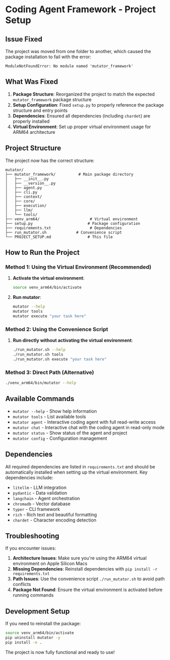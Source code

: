 # Coding Agent Framework - Project Setup

## Issue Fixed

The project was moved from one folder to another, which caused the package installation to fail with the error:
```
ModuleNotFoundError: No module named 'mutator_framework'
```

## What Was Fixed

1. **Package Structure**: Reorganized the project to match the expected `mutator_framework` package structure
2. **Setup Configuration**: Fixed `setup.py` to properly reference the package structure and entry points
3. **Dependencies**: Ensured all dependencies (including `chardet`) are properly installed
4. **Virtual Environment**: Set up proper virtual environment usage for ARM64 architecture

## Project Structure

The project now has the correct structure:
```
mutator/
├── mutator_framework/          # Main package directory
│   ├── __init__.py
│   ├── __version__.py
│   ├── agent.py
│   ├── cli.py
│   ├── context/
│   ├── core/
│   ├── execution/
│   ├── llm/
│   └── tools/
├── venv_arm64/                      # Virtual environment
├── setup.py                        # Package configuration
├── requirements.txt                 # Dependencies
├── run_mutator.sh             # Convenience script
└── PROJECT_SETUP.md                # This file
```

## How to Run the Project

### Method 1: Using the Virtual Environment (Recommended)

1. **Activate the virtual environment**:
   ```bash
   source venv_arm64/bin/activate
   ```

2. **Run mutator**:
   ```bash
   mutator --help
   mutator tools
   mutator execute "your task here"
   ```

### Method 2: Using the Convenience Script

1. **Run directly without activating the virtual environment**:
   ```bash
   ./run_mutator.sh --help
   ./run_mutator.sh tools
   ./run_mutator.sh execute "your task here"
   ```

### Method 3: Direct Path (Alternative)

```bash
./venv_arm64/bin/mutator --help
```

## Available Commands

- `mutator --help` - Show help information
- `mutator tools` - List available tools
- `mutator agent` - Interactive coding agent with full read-write access
- `mutator chat` - Interactive chat with the coding agent in read-only mode
- `mutator status` - Show status of the agent and project
- `mutator config` - Configuration management

## Dependencies

All required dependencies are listed in `requirements.txt` and should be automatically installed when setting up the virtual environment. Key dependencies include:

- `litellm` - LLM integration
- `pydantic` - Data validation
- `langchain` - Agent orchestration
- `chromadb` - Vector database
- `typer` - CLI framework
- `rich` - Rich text and beautiful formatting
- `chardet` - Character encoding detection

## Troubleshooting

If you encounter issues:

1. **Architecture Issues**: Make sure you're using the ARM64 virtual environment on Apple Silicon Macs
2. **Missing Dependencies**: Reinstall dependencies with `pip install -r requirements.txt`
3. **Path Issues**: Use the convenience script `./run_mutator.sh` to avoid path conflicts
4. **Package Not Found**: Ensure the virtual environment is activated before running commands

## Development Setup

If you need to reinstall the package:

```bash
source venv_arm64/bin/activate
pip uninstall mutator -y
pip install -e .
```

The project is now fully functional and ready to use! 